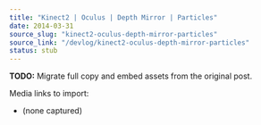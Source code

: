 ```yaml
---
title: "Kinect2 | Oculus | Depth Mirror | Particles"
date: 2014-03-31
source_slug: "kinect2-oculus-depth-mirror-particles"
source_link: "/devlog/kinect2-oculus-depth-mirror-particles"
status: stub
---
```

**TODO:** Migrate full copy and embed assets from the original post.

Media links to import:
- (none captured)
